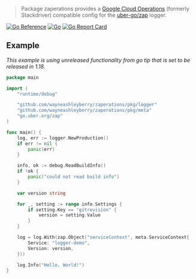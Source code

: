 > Package zaperations provides a [Google Cloud Operations](https://cloud.google.com/products/operations) (formerly Stackdriver) compatible config for the [uber-go/zap](https://github.com/uber-go/zap) logger.

[![Go Reference](https://pkg.go.dev/badge/github.com/wayneashleyberry/zaperations.svg)](https://pkg.go.dev/github.com/wayneashleyberry/zaperations)
[![Go](https://github.com/wayneashleyberry/zaperations/actions/workflows/go.yml/badge.svg)](https://github.com/wayneashleyberry/zaperations/actions/workflows/go.yml)
[![Go Report Card](https://goreportcard.com/badge/github.com/wayneashleyberry/zaperations)](https://goreportcard.com/report/github.com/wayneashleyberry/zaperations)

## Example

_This example is using unreleased functionality from go tip that is set to be released in 1.18._

```go
package main

import (
	"runtime/debug"

	"github.com/wayneashleyberry/zaperations/pkg/logger"
	"github.com/wayneashleyberry/zaperations/pkg/meta"
	"go.uber.org/zap"
)

func main() {
	log, err := logger.NewProduction()
	if err != nil {
		panic(err)
	}

	info, ok := debug.ReadBuildInfo()
	if !ok {
		panic("could not read build info")
	}

	var version string

	for _, setting := range info.Settings {
		if setting.Key == "gitrevision" {
			version = setting.Value
		}
	}

	log = log.With(zap.Object("serviceContext", meta.ServiceContext{
		Service: "logger-demo",
		Version: version,
	}))

	log.Info("Hello, World!")
}
```
